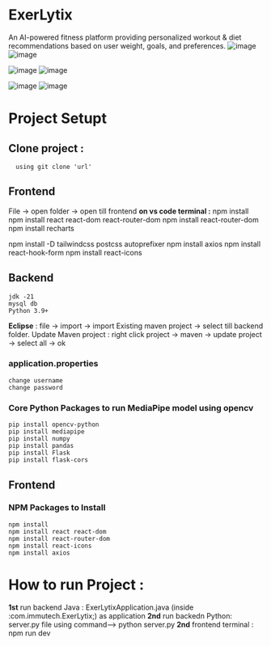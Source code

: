 # ExerLytix
An AI-powered fitness platform providing personalized workout & diet recommendations based on user weight, goals, and preferences.
![image](https://github.com/user-attachments/assets/2963e810-21da-4e2c-9a92-e9e1ba2c059d)
![image](https://github.com/user-attachments/assets/2cd9260e-f0d1-4d49-a359-24a7db891fbd)

![image](https://github.com/user-attachments/assets/de9446a9-692c-436f-b03f-e83b8a721510)
![image](https://github.com/user-attachments/assets/1c3ee861-9a92-4c94-a355-3fd5ba441302)

![image](https://github.com/user-attachments/assets/477d9eae-31ab-4683-be5d-c6f5dd9862e1)
![image](https://github.com/user-attachments/assets/f1eb88be-7aee-45ee-9558-e4d1d2912b5b)

# Project Setupt
  ## Clone project : 
      using git clone 'url'
  ## Frontend
  File -> open folder -> open till frontend
  **on vs code terminal :** 
  npm install
  npm install react react-dom react-router-dom
  npm install react-router-dom
  npm install recharts

  npm install -D tailwindcss postcss autoprefixer
  npm install axios
  npm install react-hook-form
  npm install react-icons

  ## Backend
    jdk -21
    mysql db
    Python 3.9+
   **Eclipse** : 
      file -> import -> import Existing maven project -> select till backend folder.
    Update Maven project :
      right click project -> maven -> update project -> select all -> ok 
    
  ### application.properties
    change username 
    change password
  ### Core Python Packages to run MediaPipe model using opencv
    pip install opencv-python
    pip install mediapipe
    pip install numpy
    pip install pandas
    pip install Flask
    pip install flask-cors

  ## Frontend
  ### NPM Packages to Install
    npm install
    npm install react react-dom
    npm install react-router-dom
    npm install react-icons
    npm install axios

# How to run Project :
  **1st** run backend Java : ExerLytixApplication.java (inside :com.immutech.ExerLytix;) as application
  **2nd** run backedn Python: server.py file using command--> python server.py
  **2nd** frontend terminal : npm run dev
  
    
      
      
